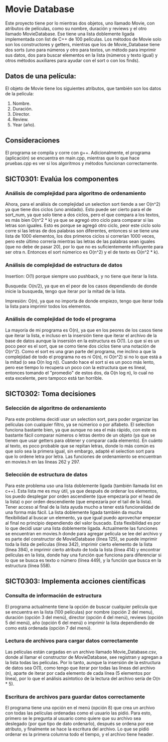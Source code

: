 # Movie Database
Este proyecto tiene por lo mientras dos objetos, uno llamado Movie, con atributos de películas, como su nombre, duración y reviews y el otro llamado MovieDatabase. Ese tiene una lista doblemente ligada implementada con list de C++ de 100 películas. Los métodos de Movie solo son los constructores y getters, mientras que los de Movie_Database tiene dos sorts (uno para números y otro para textos, un método para imprimir sus datos, dos para buscar elementos en la lista (números y texto igual) y otros métodos auxiliares para ayudar con el sort o con los finds). 

## Datos de una película:
El objeto de Movie tiene los siguientes atributos, que también son los datos de la película:
1. Nombre.
2. Duración.
3. Director.
4. Review.
5. Year (año).

## Consideraciones
El programa se compila y corre con g++. Adicionalmente, el programa (aplicación) se encuentra en main.cpp, mientras que lo que hace pruebas.cpp es ver si los algoritmos y métodos funcionan correctamente. 

## SICT0301: Evalúa los componentes
### Análisis de complejidad para algoritmo de ordenamiento
Ahora, para el análisis de complejidad un selection sort tiende a ser O(n^2) ya que tiene dos ciclos (uno anidado). Esto puede ser cierto para el de sort_num, ya que solo tiene a dos ciclos, pero el que compara a los textos, es más bien O(n^2 * k) ya que se agregó otro ciclo para comparar si las letras son iguales. Esto es porque se agregó otro ciclo, peor este ciclo solo corre si las letras de dos palabras son diferentes, entonces si se tiene una lista de 1000 elementos, los dos primeros ciclos si correrían 1000 veces, pero este último correría mientras las letras de las palabras sean iguales (que no debe de pasar 20), por lo que no es suficientemente influyente para ser otra n. Entonces el sort númerico es O(n^2) y el de texto es O(n^2 * k). 

### Análisis de complejidad de estructura de datos 
Insertion: O(1) porque siempre uso pushback, y no tiene que iterar la lista.  

Busqueda: O(n/2), ya que en el peor de los casos dependiendo de donde inicie la busqueda, tengo que iterar por la mitad de la lista.   

Impresión: O(n), ya que no importa de donde empiezo, tengo que iterar toda la lista para imprimir todos los elementos.

### Análisis de complejidad de todo el programa 
La mayoría de mi programa es O(n), ya que en los peores de los casos tiene que iterar la lista, e incluso en la insersión tiene que iterar el archivo de la base de datos aunque la insersión en la estructura es O(1). Lo que sí es un poco peor es el sort, que se como tiene dos ciclos tiene una notación de O(n^2). Como el sort es una gran parte del programa, me inclino a que la complejidad de todo el programa no es ni O(n), ni O(n^2) si no lo que está a la mitad (o sea O(n log n)). Cuando hace el sort si es un poco más lento, pero ese tiempo lo recupera un poco con la estructura que es lineal, entonces tomando el "promedio" de estos dos, da O(n log n), lo cual no esta excelente, pero tampoco está tan horrible. 

## SICT0302: Toma decisiones
### Selección de algoritmo de ordenamiento
Para este problema decidí usar un selection sort, para poder organizar las películas con cualquier filtro, ya se númerico o por alfabeto. El selection funciona bastante bien, ya que aunque no sea el más rápido, con este es bastante fácil comparar números o letras dentro de un objeto (ya que se tienen que usar getters para obtener y comparar cada elemento). En cuánto al texto, es poco probable que se repitan letras, donde lo más común es que solo sea la primera igual, sin embargo, adapté el selection sort para que lo ordene letra por letra. Las funciones de ordenamiento se encuentran en movies.h en las líneas 262 y 297.

### Selección de estructura de datos
Para este problema uso una lista doblemente ligada (también llamada list en c++). Esta lista me es muy útil, ya que después de ordenar los elementos, los puedo desplegar por orden ascendiente (que empezaría por el head de la lista) o por orden descendiente (que empezaría por el tail de la lista). Tener acceso al final de la lista ayuda mucho a tener está funcionalidad de una forma más fácil. La lista doblemente ligada también da mucha flexibilidad al buscar un elemento, ya que igual puedo aprovechar empezar al final no principio dependiendo del valor buscado. Esta flexibilidad es por lo que decidí usar una lista doblemente ligada. Actualmente las funciones se encuentran en movies.h donde para agregar película se lee del archivo y es parte del constructor de MovieDatabase (línea 125), se puede imprimir toda la lista de películas (línea 342), imprimir cierto elemento de la lista (línea 394), e imprimir cierto atributo de toda la lista (línea 414) y encontrar películas en la lista, donde hay una función que funciona para diferenciar si lo que se busca es texto o número (línea 449), y la función que busca en la estructura (línea 558).

## SICT0303: Implementa acciones científicas
### Consulta de información de estructura
El programa actualmente tiene la opción de buscar cualquier película que se encuentra en la lista (100 películas) por nombre (opción 2 del menu), duración (opción 3 del menú), director (opción 4 del menú), reviews (opción 5 del menú), año (opción 6 del menú) o imprimir la lista dependiendo de como está ordenada (opción 7 del menú).

### Lectura de archivos para cargar datos correctamente
Las películas están cargadas en un archivo llamado Movie_Database.csv, donde al llamar el constructor de MovieDatabase, see registran y agregan a la lista todas las películas. Por lo tanto, aunque la insersión de la estructura de datos sea O(1), como tengo que iterar por todas las líneas del archivo (n), aparte de iterar por cada elemento de cada línea (5 elementos por línea), por lo que el análisis asíntotico de la lectura del archivo sería de O(n * 5). 

### Escritura de archivos para guardar datos correctamente
El programa tiene una opción en el menú (opción 8) que crea un archivo con todas las películas ordenadas como el usuario las pidió. Para esto, primero se le pregunta al usuario como quiere que su archivo sea deslegado (por que tipo de dato ordenarlo), después se ordena por ese atributo, y finalmente se hace la escritura del archivo. Lo que se pidió ordenar es la primera columna todo el tiempo, y el archivo tiene header.
